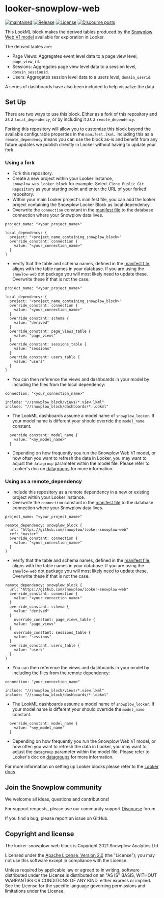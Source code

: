 # looker-snowplow-web

[![maintained]][tracker-classification]
[![Release][release-image]][release]
[![License][license-image]][license]
[![Discourse posts][discourse-image]][discourse]

This LookML block makes the derived tables produced by the [Snowplow Web V1 model][snowplow-web-v1-docs] available for exploration in Looker.

The derived tables are:

- Page Views: Aggregates event level data to a page view level, `page_view_id`.
- Sessions: Aggregates page view level data to a session level, `domain_sessionid`.
- Users: Aggregates session level data to a users level, `domain_userid`.

A series of dashboards have also been included to help visualize the data.

## Set Up

There are two ways to use this block. Either as a fork of this repository and as a `local_dependency`, or by including it as a `remote_dependency`.

Forking this repository will allow you to customize this block beyond the available configurable properties in the `manifest.lkml`. Including this as a `remote_dependency` means you can use the block as-is and benefit from any future updates we publish directly in Looker without having to update your fork.

### Using a fork

- Fork this repository.
- Create a new project within your Looker instance, `snowplow_web_looker_block` for example. Select `Clone Public Git Repository` as your starting point and enter the URL of your forked repository.
- Within your main Looker project's manifest file, you can add the looker project containing the Snowplow Looker Block as local dependency.
- Overwrite the `connection` constant in the [manifest file](./manifest.lkml) to the database connection where your Snowplow data lives.

```YML
project_name: "<your_project_name>"

local_dependency: {
  project: "<project_name_containing_snowplow_block>" 
  override_constant: connection {
    value: "<your_connection_name>"
  }
}
```

- Verify that the table and schema names, defined in the [manifest file](./manifest.lkml), aligns with the table names in your database. If you are using the `snowlow-web` dbt package you will most likely need to update these. Overwrite these if that is not the case.

```YML
project_name: "<your_project_name>"

local_dependency: {
  project: "<project_name_containing_snowplow_block>" 
  override_constant: connection {
    value: "<your_connection_name>"
  }
  override_constant: schema {
    value: "derived"
  }
  override_constant: page_views_table {
    value: "page_views"
  }
  override_constant: sessions_table {
    value: "sessions"
  }
  override_constant: users_table {
    value: "users"
  }
}
```

- You can then reference the views and dashboards in your model by including the files from the local dependency:

```YML
connection: "<your_connection_name>"

include: "//snowplow_block/views/*.view.lkml"
include: "//snowplow_block/dashboards/*.lookml"
```

- The LookML dashboards assume a model name of `snowplow_looker`. If your model name is different your should override the `model_name` constant.

```YML
  override_constant: model_name {
    value: "<my_model_name>"
  }
```

- Depending on how frequently you run the Snowplow Web V1 model, or how often you want to refresh the data in Looker, you may want to adjust the `datagroup` parameter within the model file. Please refer to Looker's doc on [datagroups][looker-datagroup-docs] for more information.

### Using as a remote_dependency

- Include this repository as a remote dependency in a new or existing project within your Looker instance.
- Overwrite the `connection` constant in the [manifest file](./manifest.lkml) to the database connection where your Snowplow data lives.

```YML
project_name: "<your_project_name>"

remote_dependency: snowplow_block {
  url: "https://github.com/snowplow/looker-snowplow-web"
  ref: "master"
  override_constant: connection {
    value: "<your_connection_name>"
  }
}
```

- Verify that the table and schema names, defined in the [manifest file](./manifest.lkml), aligns with the table names in your database. If you are using the `snowlow-web` dbt package you will most likely need to update these. Overwrite these if that is not the case.

```YML
remote_dependency: snowplow_block {
  url: "https://github.com/snowplow/looker-snowplow-web"
  override_constant: connection {
    value: "<your_connection_name>"
  }
  override_constant: schema {
    value: "derived"
  }
    override_constant: page_views_table {
    value: "page_views"
  }
    override_constant: sessions_table {
    value: "sessions"
  }
  override_constant: users_table {
    value: "users"
  }
}
```

- You can then reference the views and dashboards in your model by including the files from the remote dependency:

```YML
connection: "your_connection_name"

include: "//snowplow_block/views/*.view.lkml"
include: "//snowplow_block/dashboards/*.lookml"
```

- The LookML dashboards assume a model name of `snowplow_looker`. If your model name is different your should override the `model_name` constant.

```YML
  override_constant: model_name {
    value: "<my_model_name"
  }
```

- Depending on how frequently you run the Snowplow Web V1 model, or how often you want to refresh the data in Looker, you may want to adjust the `datagroup` parameter within the model file. Please refer to Looker's doc on [datagroups][looker-datagroup-docs] for more information.

For more information on setting up Looker blocks please refer to the [Looker docs][looker-block-docs].

## Join the Snowplow community

We welcome all ideas, questions and contributions!

For support requests, please use our community support [Discourse][discourse] forum.

If you find a bug, please report an issue on GitHub.

## Copyright and license

The looker-snowplow-web block is Copyright 2021 Snowplow Analytics Ltd.

Licensed under the [Apache License, Version 2.0][license] (the "License");
you may not use this software except in compliance with the License.

Unless required by applicable law or agreed to in writing, software
distributed under the License is distributed on an "AS IS" BASIS,
WITHOUT WARRANTIES OR CONDITIONS OF ANY KIND, either express or implied.
See the License for the specific language governing permissions and
limitations under the License.

[tracker-classification]: https://github.com/snowplow/snowplow/wiki/Tracker-Maintenance-Classification
[maintained]: https://img.shields.io/static/v1?style=flat&label=Snowplow&message=Maintained&color=9e62dd&labelColor=9ba0aa&logo=data:image/png;base64,iVBORw0KGgoAAAANSUhEUgAAABAAAAAQCAMAAAAoLQ9TAAAAeFBMVEVMaXGXANeYANeXANZbAJmXANeUANSQAM+XANeMAMpaAJhZAJeZANiXANaXANaOAM2WANVnAKWXANZ9ALtmAKVaAJmXANZaAJlXAJZdAJxaAJlZAJdbAJlbAJmQAM+UANKZANhhAJ+EAL+BAL9oAKZnAKVjAKF1ALNBd8J1AAAAKHRSTlMAa1hWXyteBTQJIEwRgUh2JjJon21wcBgNfmc+JlOBQjwezWF2l5dXzkW3/wAAAHpJREFUeNokhQOCA1EAxTL85hi7dXv/E5YPCYBq5DeN4pcqV1XbtW/xTVMIMAZE0cBHEaZhBmIQwCFofeprPUHqjmD/+7peztd62dWQRkvrQayXkn01f/gWp2CrxfjY7rcZ5V7DEMDQgmEozFpZqLUYDsNwOqbnMLwPAJEwCopZxKttAAAAAElFTkSuQmCC 
[license]: https://www.apache.org/licenses/LICENSE-2.0
[license-image]: https://img.shields.io/badge/license-Apache--2-blue.svg?style=flat
[release]: https://github.com/snowplow/looker-snowplow-web/releases
[release-image]: https://img.shields.io/github/v/release/snowplow/looker-snowplow-web
[snowplow-web-v1-docs]: https://docs.snowplowanalytics.com/docs/modeling-your-data/the-snowplow-web-data-model/
[discourse-image]: https://img.shields.io/discourse/posts?server=https%3A%2F%2Fdiscourse.snowplowanalytics.com%2F
[discourse]: https://discourse.snowplowanalytics.com/
[looker-block-docs]: https://docs.looker.com/data-modeling/looker-blocks
[looker-datagroup-docs]: https://docs.looker.com/reference/model-params/datagroup
